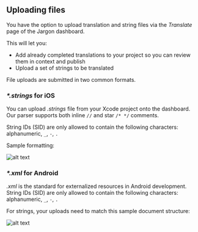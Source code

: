 ## Uploading files

You have the option to upload translation and string files via the _Translate_ page of the Jargon dashboard.

This will let you:

* Add already completed translations to your project so you can review them in context and publish
* Upload a set of strings to be translated

File uploads are submitted in two common formats.

### _*.strings_ for iOS

You can upload _.strings_ file from your Xcode project onto the dashboard. 
Our parser supports both inline `//` and star `/* */` comments.

String IDs (SID) are only allowed to contain the following characters: alphanumeric, `_`, `-`, `.`

Sample formatting:

![alt text](/images/docs/ios_sample.png ".strings example")

### _*.xml_ for Android

_.xml_ is the standard for externalized resources in Android development. 
String IDs (SID) are only allowed to contain the following characters: alphanumeric, `_`, `-`, `.`

For strings, your uploads need to match this sample document structure:

![alt text](/images/docs/xml_sample.png ".xml example")
